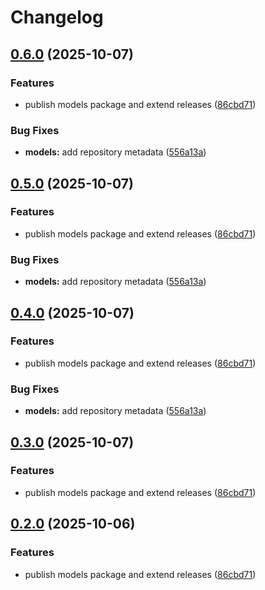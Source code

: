 # Changelog

## [0.6.0](https://github.com/selling-partner-api/selling-partner-api/compare/models-v0.5.0...models-v0.6.0) (2025-10-07)


### Features

* publish models package and extend releases ([86cbd71](https://github.com/selling-partner-api/selling-partner-api/commit/86cbd718d421232714eea8034706f5010c2ef38d))


### Bug Fixes

* **models:** add repository metadata ([556a13a](https://github.com/selling-partner-api/selling-partner-api/commit/556a13abdac62fc7d51ae829730e313322003344))

## [0.5.0](https://github.com/selling-partner-api/selling-partner-api/compare/models-v0.4.0...models-v0.5.0) (2025-10-07)


### Features

* publish models package and extend releases ([86cbd71](https://github.com/selling-partner-api/selling-partner-api/commit/86cbd718d421232714eea8034706f5010c2ef38d))


### Bug Fixes

* **models:** add repository metadata ([556a13a](https://github.com/selling-partner-api/selling-partner-api/commit/556a13abdac62fc7d51ae829730e313322003344))

## [0.4.0](https://github.com/selling-partner-api/selling-partner-api/compare/v0.3.0...v0.4.0) (2025-10-07)


### Features

* publish models package and extend releases ([86cbd71](https://github.com/selling-partner-api/selling-partner-api/commit/86cbd718d421232714eea8034706f5010c2ef38d))


### Bug Fixes

* **models:** add repository metadata ([556a13a](https://github.com/selling-partner-api/selling-partner-api/commit/556a13abdac62fc7d51ae829730e313322003344))

## [0.3.0](https://github.com/selling-partner-api/selling-partner-api/compare/v0.2.0...v0.3.0) (2025-10-07)


### Features

* publish models package and extend releases ([86cbd71](https://github.com/selling-partner-api/selling-partner-api/commit/86cbd718d421232714eea8034706f5010c2ef38d))

## [0.2.0](https://github.com/selling-partner-api/selling-partner-api/compare/v0.1.0...v0.2.0) (2025-10-06)


### Features

* publish models package and extend releases ([86cbd71](https://github.com/selling-partner-api/selling-partner-api/commit/86cbd718d421232714eea8034706f5010c2ef38d))
